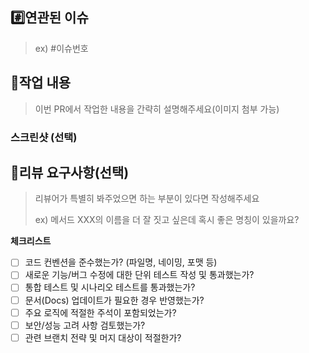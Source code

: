 ## #️⃣연관된 이슈

> ex) #이슈번호

## 📝작업 내용

> 이번 PR에서 작업한 내용을 간략히 설명해주세요(이미지 첨부 가능)

### 스크린샷 (선택)

## 💬리뷰 요구사항(선택)

> 리뷰어가 특별히 봐주었으면 하는 부분이 있다면 작성해주세요
>
> ex) 메서드 XXX의 이름을 더 잘 짓고 싶은데 혹시 좋은 명칭이 있을까요?

**체크리스트**
- [ ] 코드 컨벤션을 준수했는가? (파일명, 네이밍, 포맷 등)
- [ ] 새로운 기능/버그 수정에 대한 단위 테스트 작성 및 통과했는가?
- [ ] 통합 테스트 및 시나리오 테스트를 통과했는가?
- [ ] 문서(Docs) 업데이트가 필요한 경우 반영했는가?
- [ ] 주요 로직에 적절한 주석이 포함되었는가?
- [ ] 보안/성능 고려 사항 검토했는가?
- [ ] 관련 브랜치 전략 및 머지 대상이 적절한가?
